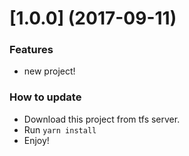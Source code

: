 # [1.0.0] (2017-09-11)

### Features

* new project!

### How to update

* Download this project from tfs server.
* Run `yarn install`
* Enjoy!